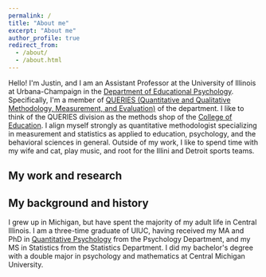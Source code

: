 ```yaml
---
permalink: /
title: "About me"
excerpt: "About me"
author_profile: true
redirect_from: 
  - /about/
  - /about.html
---
```


Hello! I'm Justin, and I am an Assistant Professor at the University of Illinois at Urbana-Champaign in the [Department of Educational Psychology](https://education.illinois.edu/edpsy). Specifically, I'm a member of [QUERIES (Quantitative and Qualitative Methodology, Measurement, and Evaluation)](https://education.illinois.edu/edpsy/programs-degrees/queries) of the department. I like to think of the QUERIES division as the methods shop of the [College of Education](https://education.illinois.edu/). I align myself strongly as quantitative methodologist specializing in measurement and statistics as applied to education, psychology, and the behavioral sciences in general. Outside of my work, I like to spend time with my wife and cat, play music, and root for the Illini and Detroit sports teams.

My work and research
------


My background and history
------
I grew up in Michigan, but have spent the majority of my adult life in Central Illinois. I am a three-time graduate of UIUC, having received my MA and PhD in [Quantitative Psychology](https://www.apa.org/ed/precollege/psn/2016/01/quantitative-psychology) from the Psychology Department, and my MS in Statistics from the Statistics Department. I did my bachelor's degree with a double major in psychology and mathematics at Central Michigan University.